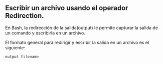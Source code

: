## Escribir un archivo usando el operador Redirection.

En Bash, la redirección de la salida(output) le permite capturar la salida de un comando y escribirla en un archivo.  

El formato general para redirigir y escribir la salida en un archivo es el siguiente:  

```bash
output filename
```